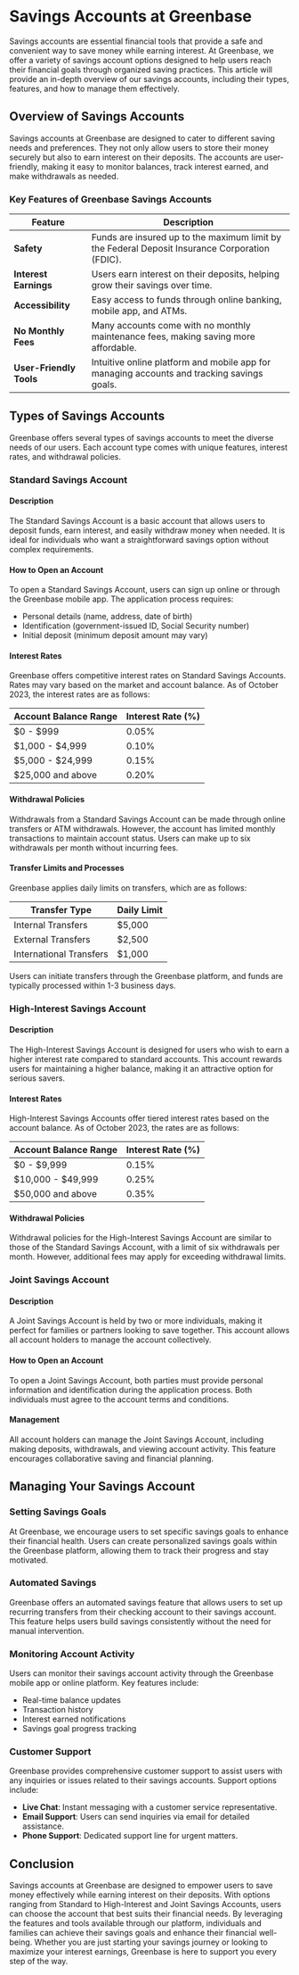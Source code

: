 <!-- Page Path: /account_types/savings_accounts.md -->

# Savings Accounts at Greenbase

Savings accounts are essential financial tools that provide a safe and convenient way to save money while earning interest. At Greenbase, we offer a variety of savings account options designed to help users reach their financial goals through organized saving practices. This article will provide an in-depth overview of our savings accounts, including their types, features, and how to manage them effectively.

## Overview of Savings Accounts

Savings accounts at Greenbase are designed to cater to different saving needs and preferences. They not only allow users to store their money securely but also to earn interest on their deposits. The accounts are user-friendly, making it easy to monitor balances, track interest earned, and make withdrawals as needed.

### Key Features of Greenbase Savings Accounts

| Feature                | Description                                                                 |
|------------------------|-----------------------------------------------------------------------------|
| **Safety**             | Funds are insured up to the maximum limit by the Federal Deposit Insurance Corporation (FDIC). |
| **Interest Earnings**   | Users earn interest on their deposits, helping grow their savings over time. |
| **Accessibility**      | Easy access to funds through online banking, mobile app, and ATMs.         |
| **No Monthly Fees**    | Many accounts come with no monthly maintenance fees, making saving more affordable. |
| **User-Friendly Tools**| Intuitive online platform and mobile app for managing accounts and tracking savings goals. |

## Types of Savings Accounts

Greenbase offers several types of savings accounts to meet the diverse needs of our users. Each account type comes with unique features, interest rates, and withdrawal policies.

### Standard Savings Account

#### Description

The Standard Savings Account is a basic account that allows users to deposit funds, earn interest, and easily withdraw money when needed. It is ideal for individuals who want a straightforward savings option without complex requirements.

#### How to Open an Account

To open a Standard Savings Account, users can sign up online or through the Greenbase mobile app. The application process requires:

- Personal details (name, address, date of birth)
- Identification (government-issued ID, Social Security number)
- Initial deposit (minimum deposit amount may vary)

#### Interest Rates

Greenbase offers competitive interest rates on Standard Savings Accounts. Rates may vary based on the market and account balance. As of October 2023, the interest rates are as follows:

| Account Balance Range | Interest Rate (%) |
|-----------------------|-------------------|
| $0 - $999             | 0.05%             |
| $1,000 - $4,999      | 0.10%             |
| $5,000 - $24,999     | 0.15%             |
| $25,000 and above     | 0.20%             |

#### Withdrawal Policies

Withdrawals from a Standard Savings Account can be made through online transfers or ATM withdrawals. However, the account has limited monthly transactions to maintain account status. Users can make up to six withdrawals per month without incurring fees.

#### Transfer Limits and Processes

Greenbase applies daily limits on transfers, which are as follows:

| Transfer Type          | Daily Limit         |
|------------------------|---------------------|
| Internal Transfers      | $5,000              |
| External Transfers      | $2,500              |
| International Transfers  | $1,000              |

Users can initiate transfers through the Greenbase platform, and funds are typically processed within 1-3 business days.

### High-Interest Savings Account

#### Description

The High-Interest Savings Account is designed for users who wish to earn a higher interest rate compared to standard accounts. This account rewards users for maintaining a higher balance, making it an attractive option for serious savers.

#### Interest Rates

High-Interest Savings Accounts offer tiered interest rates based on the account balance. As of October 2023, the rates are as follows:

| Account Balance Range | Interest Rate (%) |
|-----------------------|-------------------|
| $0 - $9,999           | 0.15%             |
| $10,000 - $49,999     | 0.25%             |
| $50,000 and above      | 0.35%             |

#### Withdrawal Policies

Withdrawal policies for the High-Interest Savings Account are similar to those of the Standard Savings Account, with a limit of six withdrawals per month. However, additional fees may apply for exceeding withdrawal limits.

### Joint Savings Account

#### Description

A Joint Savings Account is held by two or more individuals, making it perfect for families or partners looking to save together. This account allows all account holders to manage the account collectively.

#### How to Open an Account

To open a Joint Savings Account, both parties must provide personal information and identification during the application process. Both individuals must agree to the account terms and conditions.

#### Management

All account holders can manage the Joint Savings Account, including making deposits, withdrawals, and viewing account activity. This feature encourages collaborative saving and financial planning.

## Managing Your Savings Account

### Setting Savings Goals

At Greenbase, we encourage users to set specific savings goals to enhance their financial health. Users can create personalized savings goals within the Greenbase platform, allowing them to track their progress and stay motivated.

### Automated Savings

Greenbase offers an automated savings feature that allows users to set up recurring transfers from their checking account to their savings account. This feature helps users build savings consistently without the need for manual intervention.

### Monitoring Account Activity

Users can monitor their savings account activity through the Greenbase mobile app or online platform. Key features include:

- Real-time balance updates
- Transaction history
- Interest earned notifications
- Savings goal progress tracking

### Customer Support

Greenbase provides comprehensive customer support to assist users with any inquiries or issues related to their savings accounts. Support options include:

- **Live Chat**: Instant messaging with a customer service representative.
- **Email Support**: Users can send inquiries via email for detailed assistance.
- **Phone Support**: Dedicated support line for urgent matters.

## Conclusion

Savings accounts at Greenbase are designed to empower users to save money effectively while earning interest on their deposits. With options ranging from Standard to High-Interest and Joint Savings Accounts, users can choose the account that best suits their financial needs. By leveraging the features and tools available through our platform, individuals and families can achieve their savings goals and enhance their financial well-being. Whether you are just starting your savings journey or looking to maximize your interest earnings, Greenbase is here to support you every step of the way.